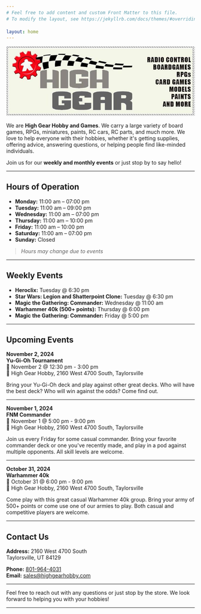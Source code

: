 ```yaml
---
# Feel free to add content and custom Front Matter to this file.
# To modify the layout, see https://jekyllrb.com/docs/themes/#overriding-theme-defaults

layout: home
---
```


![High Gear Logo](./assets/high_gear_logo.jpg)

We are **High Gear Hobby and Games**. We carry a large variety of board games, RPGs, miniatures, paints, RC cars, RC parts, and much more. We love to help everyone with their hobbies, whether it's getting supplies, offering advice, answering questions, or helping people find like-minded individuals. 

Join us for our **weekly and monthly events** or just stop by to say hello!

---

## Hours of Operation

- **Monday:** 11:00 am – 07:00 pm
- **Tuesday:** 11:00 am – 09:00 pm
- **Wednesday:** 11:00 am – 07:00 pm
- **Thursday:** 11:00 am – 10:00 pm
- **Friday:** 11:00 am – 10:00 pm
- **Saturday:** 11:00 am – 07:00 pm
- **Sunday:** Closed

> *Hours may change due to events*

---

## Weekly Events

- **Heroclix:** Tuesday @ 6:30 pm
- **Star Wars: Legion and Shatterpoint Clone:** Tuesday @ 6:30 pm
- **Magic the Gathering: Commander:** Wednesday @ 11:00 am
- **Warhammer 40k (500+ points):** Thursday @ 6:00 pm
- **Magic the Gathering: Commander:** Friday @ 5:00 pm

---

## Upcoming Events

**November 2, 2024**  
**Yu-Gi-Oh Tournament**  
📅 November 2 @ 12:30 pm - 3:00 pm  
📍 High Gear Hobby, 2160 West 4700 South, Taylorsville  

Bring your Yu-Gi-Oh deck and play against other great decks. Who will have the best deck? Who will win against the odds? Come find out.

---

**November 1, 2024**  
**FNM Commander**  
📅 November 1 @ 5:00 pm - 9:00 pm  
📍 High Gear Hobby, 2160 West 4700 South, Taylorsville  

Join us every Friday for some casual commander. Bring your favorite commander deck or one you've recently made, and play in a pod against multiple opponents. All skill levels are welcome.

---

**October 31, 2024**  
**Warhammer 40k**  
📅 October 31 @ 6:00 pm - 9:00 pm  
📍 High Gear Hobby, 2160 West 4700 South, Taylorsville  

Come play with this great casual Warhammer 40k group. Bring your army of 500+ points or come use one of our armies to play. Both casual and competitive players are welcome.

---


## Contact Us

**Address:**
2160 West 4700 South  
Taylorsville, UT 84129

**Phone:** [801-964-4031](tel:801-964-4031)  
**Email:** [sales@highgearhobby.com](mailto:sales@highgearhobby.com)

---

Feel free to reach out with any questions or just stop by the store. We look forward to helping you with your hobbies!

---


